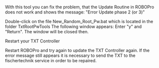 With this tool you can fix the problem, that the Update Routine in ROBOPro does not work and shows the
message:
"Error Update phase 2 (or 3)"


Double-click on the file New_Random_Root_Pw.bat which is located in the folder TxtRootPwTools
The following window appears:
Enter "y" and "Return". The window will be closed then.

Restart your TXT Controller

Restart ROBOPro and try again to update the TXT Controller again. If the error message still appears it is
necessary to send the TXT to the fischertechnik service in order to be repaired.
